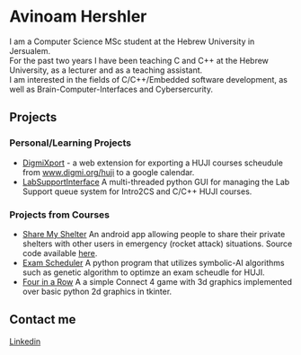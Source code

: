 # Avinoam Hershler

I am a Computer Science MSc student at the Hebrew University in Jersualem.  
For the past two years I have been teaching C and C++ at the Hebrew University, as a lecturer and as a teaching assistant.  
I am interested in the fields of C/C++/Embedded software development, as well as Brain-Computer-Interfaces and Cybersercurity.

## Projects

### Personal/Learning Projects

- [DigmiXport](https://chrome.google.com/webstore/detail/hujidigmixport/egggfnhegcafmnaklhgfbhdlecphmadk) - a web extension for exporting a HUJI courses scheudule from www.digmi.org/huji to a google calendar.
- [LabSupportInterface](https://github.com/AviH0/LabSupportInterface) A multi-threaded python GUI for managing the Lab Support queue system for Intro2CS and C/C++ HUJI courses.

### Projects from Courses
- [Share My Shelter](https://play.google.com/store/apps/details?id=com.huji_postpc_avih.sharemyshelter) An android app allowing people to share their private shelters with other users in emergency (rocket attack) situations. Source code available [here](https://github.com/regevino/SHARE_MY_SHELTER).
- [Exam Scheduler](https://github.com/AviH0/Exam-Scheduler) A python program that utilizes symbolic-AI algorithms such as genetic algorithm to optimze an exam scheudle for HUJI.
- [Four in a Row](https://github.com/AviH0/intro2cs_4_in_a__row) A a simple Connect 4 game with 3d graphics implemented over basic python 2d graphics in tkinter.

## Contact me

[Linkedin](https://www.linkedin.com/in/avinoam-hershler)

